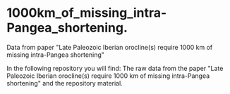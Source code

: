 # 1000km_of_missing_intra-Pangea_shortening.
Data from paper "Late Paleozoic Iberian orocline(s) require 1000 km of missing intra-Pangea shortening"

In the following repository you will find: The raw data from the paper "Late Paleozoic Iberian orocline(s) require 1000 km of missing intra-Pangea shortening" and the repository material.
